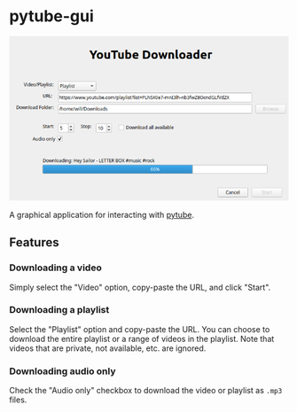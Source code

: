 # pytube-gui

![YouTube Downloader](./.github/youtube-downloader.png)

A graphical application for interacting with [pytube](https://github.com/pytube/pytube).

## Features

### Downloading a video

Simply select the "Video" option, copy-paste the URL, and click "Start".

### Downloading a playlist

Select the "Playlist" option and copy-paste the URL. You can choose to download the entire playlist
or a range of videos in the playlist. Note that videos that are private, not available, etc. are ignored.

### Downloading audio only

Check the "Audio only" checkbox to download the video or playlist as `.mp3` files.
